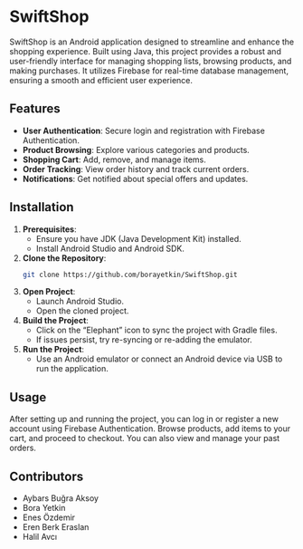 # SwiftShop

SwiftShop is an Android application designed to streamline and enhance the shopping experience. Built using Java, this project provides a robust and user-friendly interface for managing shopping lists, browsing products, and making purchases. It utilizes Firebase for real-time database management, ensuring a smooth and efficient user experience.

## Features

- **User Authentication**: Secure login and registration with Firebase Authentication.
- **Product Browsing**: Explore various categories and products.
- **Shopping Cart**: Add, remove, and manage items.
- **Order Tracking**: View order history and track current orders.
- **Notifications**: Get notified about special offers and updates.

## Installation

1. **Prerequisites**:
   - Ensure you have JDK (Java Development Kit) installed.
   - Install Android Studio and Android SDK.
2. **Clone the Repository**:
   ```bash
   git clone https://github.com/borayetkin/SwiftShop.git
3. **Open Project**:
	-	Launch Android Studio.
	-	Open the cloned project.
4. **Build the Project**:
	-	Click on the “Elephant” icon to sync the project with Gradle files.
	-	If issues persist, try re-syncing or re-adding the emulator.
 5. **Run the Project**:
	-	Use an Android emulator or connect an Android device via USB to run the application.

## Usage

After setting up and running the project, you can log in or register a new account using Firebase Authentication. Browse products, add items to your cart, and proceed to checkout. You can also view and manage your past orders.

## Contributors
 - Aybars Buğra Aksoy
 - Bora Yetkin
 - Enes Özdemir
 - Eren Berk Eraslan
 - Halil Avcı
